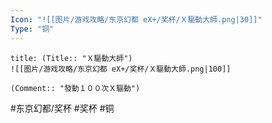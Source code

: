 ```yaml
---
Icon: "![[图片/游戏攻略/东京幻都 eX+/奖杯/Ｘ驅動大師.png|30]]"
Type: "铜"
---
```

```ad-common-bronze-trophy
title: (Title:: "Ｘ驅動大師")
![[图片/游戏攻略/东京幻都 eX+/奖杯/Ｘ驅動大師.png|100]]

(Comment:: "發動１００次Ｘ驅動")
```

#东京幻都/奖杯 #奖杯 #铜

